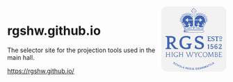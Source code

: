 <img src="https://raw.githubusercontent.com/rgshw/rgshw.github.io/master/rgshw-square.png" alt="RGSHW Icon" align="right" width="150"/>

# rgshw.github.io

The selector site for the projection tools used in the main hall.

https://rgshw.github.io/
